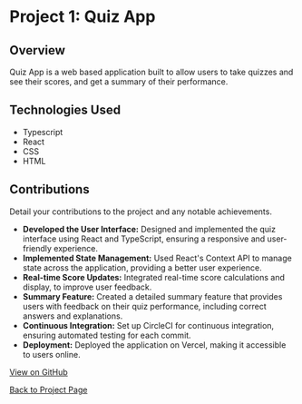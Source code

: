 # Project 1: Quiz App

## Overview

Quiz App is a web based application built to allow users to take quizzes and see their scores, and get a summary of their performance.

## Technologies Used

- Typescript
- React
- CSS
- HTML

## Contributions

Detail your contributions to the project and any notable achievements.

- **Developed the User Interface:** Designed and implemented the quiz interface using React and TypeScript, ensuring a responsive and user-friendly experience.
- **Implemented State Management:** Used React's Context API to manage state across the application, providing a better user experience.
- **Real-time Score Updates:** Integrated real-time score calculations and display, to improve user feedback.
- **Summary Feature:** Created a detailed summary feature that provides users with feedback on their quiz performance, including correct answers and explanations.
- **Continuous Integration:** Set up CircleCI for continuous integration, ensuring automated testing for each commit.
- **Deployment:** Deployed the application on Vercel, making it accessible to users online.


[View on GitHub](https://github.com/UniBelle/aca-erp2022-2-Quiz)

[Back to Project Page](index.md)